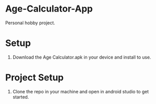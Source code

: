 # Age-Calculator-App
Personal hobby project.
# Setup
1. Download the Age Calculator.apk in your device and install to use.
# Project Setup
1. Clone the repo in your machine and open in android studio to get started.
